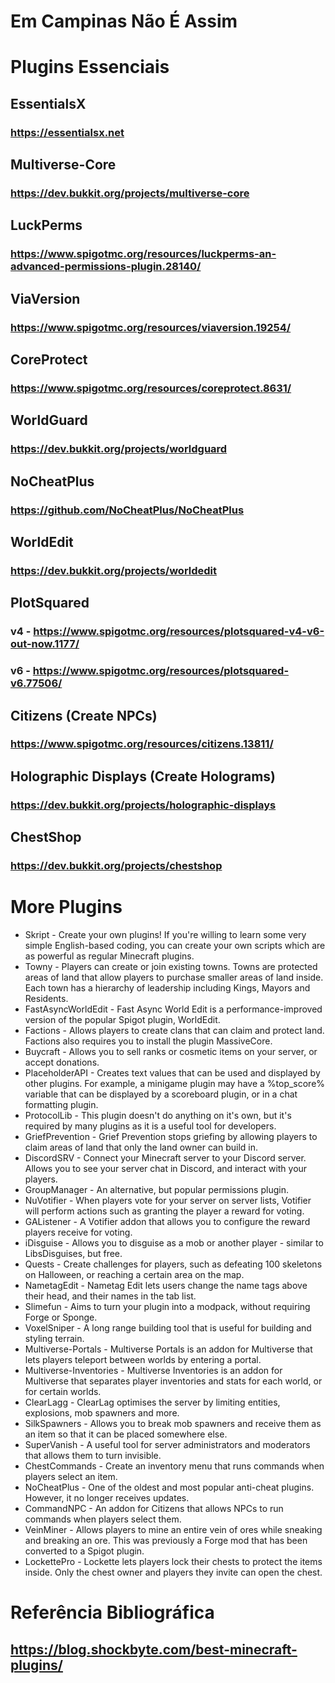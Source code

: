 # Em Campinas Não É Assim

# Plugins Essenciais
## EssentialsX
### https://essentialsx.net

## Multiverse-Core
### https://dev.bukkit.org/projects/multiverse-core

## LuckPerms
### https://www.spigotmc.org/resources/luckperms-an-advanced-permissions-plugin.28140/

## ViaVersion
### https://www.spigotmc.org/resources/viaversion.19254/

## CoreProtect
### https://www.spigotmc.org/resources/coreprotect.8631/

## WorldGuard
### https://dev.bukkit.org/projects/worldguard

## NoCheatPlus
### https://github.com/NoCheatPlus/NoCheatPlus

## WorldEdit
### https://dev.bukkit.org/projects/worldedit

## PlotSquared
### v4 - https://www.spigotmc.org/resources/plotsquared-v4-v6-out-now.1177/
### v6 - https://www.spigotmc.org/resources/plotsquared-v6.77506/

## Citizens (Create NPCs)
### https://www.spigotmc.org/resources/citizens.13811/

## Holographic Displays (Create Holograms)
### https://dev.bukkit.org/projects/holographic-displays

## ChestShop
### https://dev.bukkit.org/projects/chestshop

# More Plugins
- Skript - Create your own plugins! If you're willing to learn some very simple English-based coding, you can create your own scripts which are as powerful as regular Minecraft plugins.
- Towny - Players can create or join existing towns. Towns are protected areas of land that allow players to purchase smaller areas of land inside. Each town has a hierarchy of leadership including Kings, Mayors and Residents.
- FastAsyncWorldEdit - Fast Async World Edit is a performance-improved version of the popular Spigot plugin, WorldEdit.
- Factions - Allows players to create clans that can claim and protect land. Factions also requires you to install the plugin MassiveCore.
- Buycraft - Allows you to sell ranks or cosmetic items on your server, or accept donations.
- PlaceholderAPI - Creates text values that can be used and displayed by other plugins. For example, a minigame plugin may have a %top_score% variable that can be displayed by a scoreboard plugin, or in a chat formatting plugin.
- ProtocolLib - This plugin doesn't do anything on it's own, but it's required by many plugins as it is a useful tool for developers.
- GriefPrevention - Grief Prevention stops griefing by allowing players to claim areas of land that only the land owner can build in.
- DiscordSRV - Connect your Minecraft server to your Discord server. Allows you to see your server chat in Discord, and interact with your players.
- GroupManager - An alternative, but popular permissions plugin.
- NuVotifier - When players vote for your server on server lists, Votifier will perform actions such as granting the player a reward for voting.
- GAListener - A Votifier addon that allows you to configure the reward players receive for voting.
- iDisguise - Allows you to disguise as a mob or another player - similar to LibsDisguises, but free.
- Quests - Create challenges for players, such as defeating 100 skeletons on Halloween, or reaching a certain area on the map.
- NametagEdit - Nametag Edit lets users change the name tags above their head, and their names in the tab list.
- Slimefun - Aims to turn your plugin into a modpack, without requiring Forge or Sponge.
- VoxelSniper - A long range building tool that is useful for building and styling terrain.
- Multiverse-Portals - Multiverse Portals is an addon for Multiverse that lets players teleport between worlds by entering a portal.
- Multiverse-Inventories - Multiverse Inventories is an addon for Multiverse that separates player inventories and stats for each world, or for certain worlds.
- ClearLagg - ClearLag optimises the server by limiting entities, explosions, mob spawners and more.
- SilkSpawners - Allows you to break mob spawners and receive them as an item so that it can be placed somewhere else.
- SuperVanish - A useful tool for server administrators and moderators that allows them to turn invisible.
- ChestCommands - Create an inventory menu that runs commands when players select an item.
- NoCheatPlus - One of the oldest and most popular anti-cheat plugins. However, it no longer receives updates.
- CommandNPC - An addon for Citizens that allows NPCs to run commands when players select them.
- VeinMiner - Allows players to mine an entire vein of ores while sneaking and breaking an ore. This was previously a Forge mod that has been converted to a Spigot plugin.
- LockettePro - Lockette lets players lock their chests to protect the items inside. Only the chest owner and players they invite can open the chest.

# Referência Bibliográfica
## https://blog.shockbyte.com/best-minecraft-plugins/